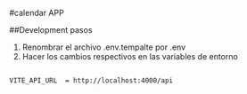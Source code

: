 #calendar APP



##Development pasos



1. Renombrar el archivo .env.tempalte por .env
2. Hacer los cambios respectivos en las variables de entorno 


```

VITE_API_URL  = http://localhost:4000/api


```